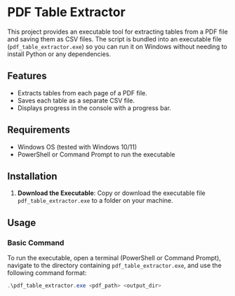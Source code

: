 # PDF Table Extractor

This project provides an executable tool for extracting tables from a PDF file and saving them as CSV files. The script is bundled into an executable file (`pdf_table_extractor.exe`) so you can run it on Windows without needing to install Python or any dependencies.

## Features

- Extracts tables from each page of a PDF file.
- Saves each table as a separate CSV file.
- Displays progress in the console with a progress bar.

## Requirements

- Windows OS (tested with Windows 10/11)
- PowerShell or Command Prompt to run the executable

## Installation

1. **Download the Executable**: Copy or download the executable file `pdf_table_extractor.exe` to a folder on your machine.

## Usage

### Basic Command

To run the executable, open a terminal (PowerShell or Command Prompt), navigate to the directory containing `pdf_table_extractor.exe`, and use the following command format:

```powershell
.\pdf_table_extractor.exe <pdf_path> <output_dir>
